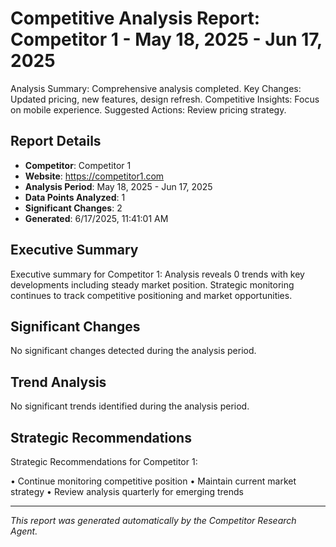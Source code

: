 # Competitive Analysis Report: Competitor 1 - May 18, 2025 - Jun 17, 2025

Analysis Summary: Comprehensive analysis completed.
Key Changes: Updated pricing, new features, design refresh.
Competitive Insights: Focus on mobile experience.
Suggested Actions: Review pricing strategy.

## Report Details

- **Competitor**: Competitor 1
- **Website**: https://competitor1.com
- **Analysis Period**: May 18, 2025 - Jun 17, 2025
- **Data Points Analyzed**: 1
- **Significant Changes**: 2
- **Generated**: 6/17/2025, 11:41:01 AM

## Executive Summary

Executive summary for Competitor 1: Analysis reveals 0 trends with key developments including steady market position. Strategic monitoring continues to track competitive positioning and market opportunities.

## Significant Changes

No significant changes detected during the analysis period.

## Trend Analysis

No significant trends identified during the analysis period.

## Strategic Recommendations

Strategic Recommendations for Competitor 1:

• Continue monitoring competitive position
• Maintain current market strategy
• Review analysis quarterly for emerging trends

---

*This report was generated automatically by the Competitor Research Agent.*
